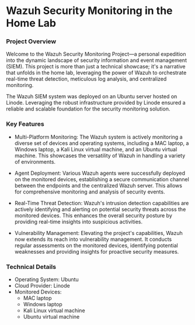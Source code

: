 # Wazuh Security Monitoring in the Home Lab

### Project Overview

<p> 
Welcome to the Wazuh Security Monitoring Project—a personal expedition into the dynamic landscape of security information and event management (SIEM). This project is more than just a technical showcase; it's a narrative that unfolds in the home lab, leveraging the power of Wazuh to orchestrate real-time threat detection, meticulous log analysis, and centralized monitoring.

The Wazuh SIEM system was deployed on an Ubuntu server hosted on Linode. Leveraging the robust infrastructure provided by Linode ensured a reliable and scalable foundation for the security monitoring solution.
<p/>


### Key Features

* Multi-Platform Monitoring: The Wazuh system is actively monitoring a diverse set of devices and operating systems, including a MAC laptop, a Windows laptop, a Kali Linux virtual machine, and an Ubuntu virtual machine. This showcases the versatility of Wazuh in handling a variety of environments.

* Agent Deployment: Various Wazuh agents were successfully deployed on the monitored devices, establishing a secure communication channel between the endpoints and the centralized Wazuh server. This allows for comprehensive monitoring and analysis of security events.

* Real-Time Threat Detection: Wazuh's intrusion detection capabilities are actively identifying and alerting on potential security threats across the monitored devices. This enhances the overall security posture by providing real-time insights into suspicious activities.

* Vulnerability Management: Elevating the project's capabilities, Wazuh now extends its reach into vulnerability management. It conducts regular assessments on the monitored devices, identifying potential weaknesses and providing insights for proactive security measures.


### Technical Details
* Operating System: Ubuntu
* Cloud Provider: Linode
* Monitored Devices:
  - MAC laptop
  - Windows laptop
  - Kali Linux virtual machine
  - Ubuntu virtual machine
 
  
